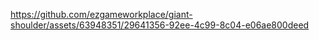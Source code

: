 https://github.com/ezgameworkplace/giant-shoulder/assets/63948351/29641356-92ee-4c99-8c04-e06ae800deed

